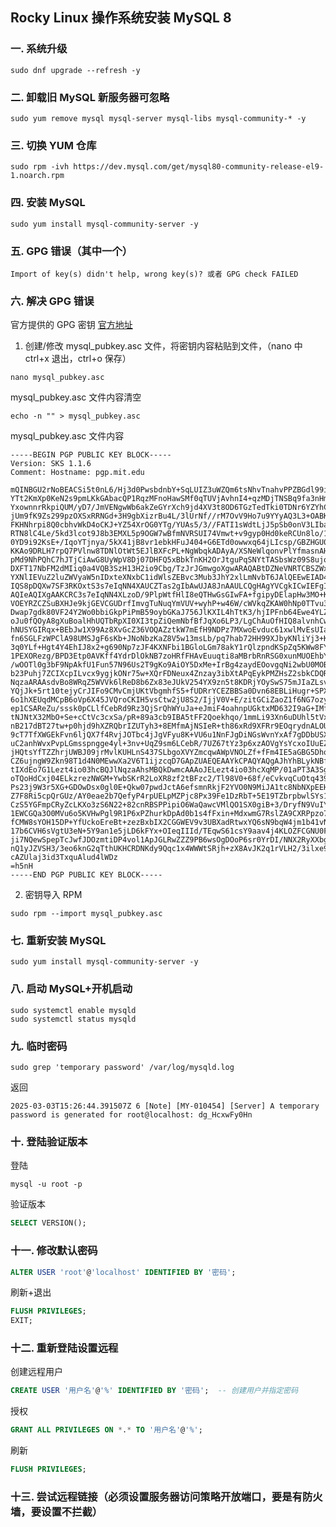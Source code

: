 ## Rocky Linux 操作系统安装 MySQL 8

### 一. 系统升级

```text
sudo dnf upgrade --refresh -y
```

### 二. 卸载旧 MySQL 新服务器可忽略

```text
sudo yum remove mysql mysql-server mysql-libs mysql-community-* -y
```

### 三. 切换 YUM 仓库

```text
sudo rpm -ivh https://dev.mysql.com/get/mysql80-community-release-el9-1.noarch.rpm
```

### 四. 安装 MySQL

```text
sudo yum install mysql-community-server -y
```

### 五. GPG 错误（其中一个）

```text
Import of key(s) didn't help, wrong key(s)? 或者 GPG check FAILED
```

### 六. 解决 GPG 错误

官方提供的 GPG 密钥 [官方地址](https://dev.mysql.com/doc/refman/8.0/en/checking-gpg-signature.html)

1. 创建/修改 mysql_pubkey.asc 文件，将密钥内容粘贴到文件，（nano 中 ctrl+x 退出，ctrl+o 保存）

```text
nano mysql_pubkey.asc
```

mysql_pubkey.asc 文件内容清空

```text
echo -n "" > mysql_pubkey.asc
```

mysql_pubkey.asc 文件内容

```text
-----BEGIN PGP PUBLIC KEY BLOCK-----
Version: SKS 1.1.6
Comment: Hostname: pgp.mit.edu

mQINBGU2rNoBEACSi5t0nL6/Hj3d0PwsbdnbY+SqLUIZ3uWZQm6tsNhvTnahvPPZBGdl99iW
YTt2KmXp0KeN2s9pmLKkGAbacQP1RqzMFnoHawSMf0qTUVjAvhnI4+qzMDjTNSBq9fa3nHmO
YxownnrRkpiQUM/yD7/JmVENgwWb6akZeGYrXch9jd4XV3t8OD6TGzTedTki0TDNr6YZYhC7
jUm9fK9Zs299pzOXSxRRNGd+3H9gbXizrBu4L/3lUrNf//rM7OvV9Ho7u9YYyAQ3L3+OABK9
FKHNhrpi8Q0cbhvWkD4oCKJ+YZ54XrOG0YTg/YUAs5/3//FATI1sWdtLjJ5pSb0onV3LIbar
RTN8lC4Le/5kd3lcot9J8b3EMXL5p9OGW7wBfmNVRSUI74Vmwt+v9gyp0Hd0keRCUn8lo/1V
0YD9i92KsE+/IqoYTjnya/5kX41jB8vr1ebkHFuJ404+G6ETd0owwxq64jLIcsp/GBZHGU0R
KKAo9DRLH7rpQ7PVlnw8TDNlOtWt5EJlBXFcPL+NgWbqkADAyA/XSNeWlqonvPlYfmasnAHA
pMd9NhPQhC7hJTjCiAwG8UyWpV8Dj07DHFQ5xBbkTnKH2OrJtguPqSNYtTASbsWz09S8ujoT
DXFT17NbFM2dMIiq0a4VQB3SzH13H2io9Cbg/TzJrJGmwgoXgwARAQABtDZNeVNRTCBSZWxl
YXNlIEVuZ2luZWVyaW5nIDxteXNxbC1idWlsZEBvc3Mub3JhY2xlLmNvbT6JAlQEEwEIAD4W
IQS8pDQXw7SF3RKOxtS3s7eIqNN4XAUCZTas2gIbAwUJA8JnAAULCQgHAgYVCgkICwIEFgID
AQIeAQIXgAAKCRC3s7eIqNN4XLzoD/9PlpWtfHlI8eQTHwGsGIwFA+fgipyDElapHw3MO+K9
VOEYRZCZSuBXHJe9kjGEVCGUDrfImvgTuNuqYmVUV+wyhP+w46W/cWVkqZKAW0hNp0TTvu3e
Dwap7gdk80VF24Y2Wo0bbiGkpPiPmB59oybGKaJ756JlKXIL4hTtK3/hjIPFnb64Ewe4YLZy
oJu0fQOyA8gXuBoalHhUQTbRpXI0XI3tpZiQemNbfBfJqXo6LP3/LgChAuOfHIQ8alvnhCwx
hNUSYGIRqx+BEbJw1X99Az8XvGcZ36VOQAZztkW7mEfH9NDPz7MXwoEvduc61xwlMvEsUIaS
fn6SGLFzWPClA98UMSJgF6sKb+JNoNbzKaZ8V5w13msLb/pq7hab72HH99XJbyKNliYj3+KA
3q0YLf+Hgt4Y4EhIJ8x2+g690Np7zJF4KXNFbi1BGloLGm78akY1rQlzpndKSpZq5KWw8FY/
1PEXORezg/BPD3Etp0AVKff4YdrDlOkNB7zoHRfFHAvEuuqti8aMBrbRnRSG0xunMUOEhbYS
/wOOTl0g3bF9NpAkfU1Fun57N96Us2T9gKo9AiOY5DxMe+IrBg4zaydEOovgqNi2wbU0MOBQ
b23Puhj7ZCIXcpILvcx9ygjkONr75w+XQrFDNeux4Znzay3ibXtAPqEykPMZHsZ2sbkCDQRl
NqzaARAAsdvBo8WRqZ5WVVk6lReD8b6Zx83eJUkV254YX9zn5t8KDRjYOySwS75mJIaZLsv0
YQjJk+5rt10tejyCrJIFo9CMvCmjUKtVbgmhfS5+fUDRrYCEZBBSa0Dvn68EBLiHugr+SPXF
6o1hXEUqdMCpB6oVp6X45JVQroCKIH5vsCtw2jU8S2/IjjV0V+E/zitGCiZaoZ1f6NG7ozyF
ep1CSAReZu/sssk0pCLlfCebRd9Rz3QjSrQhWYuJa+eJmiF4oahnpUGktxMD632I9aG+IMfj
tNJNtX32MbO+Se+cCtVc3cxSa/pR+89a3cb9IBA5tFF2Qoekhqo/1mmLi93Xn6uDUhl5tVxT
nB217dBT27tw+p0hjd9hXZRQbrIZUTyh3+8EMfmAjNSIeR+th86xRd9XFRr9EOqrydnALOUr
9cT7TfXWGEkFvn6ljQX7f4RvjJOTbc4jJgVFyu8K+VU6u1NnFJgDiNGsWvnYxAf7gDDbUSXE
uC2anhWvxPvpLGmsspngge4yl+3nv+UqZ9sm6LCebR/7UZ67tYz3p6xzAOVgYsYcxoIUuEZX
jHQtsYfTZZhrjUWBJ09jrMvlKUHLnS437SLbgoXVYZmcqwAWpVNOLZf+fFm4IE5aGBG5Dho2
CZ6ujngW9Zkn98T1d4N0MEwwXa2V6T1ijzcqD7GApZUAEQEAAYkCPAQYAQgAJhYhBLykNBfD
tIXdEo7G1Lezt4io03hcBQJlNqzaAhsMBQkDwmcAAAoJELezt4io03hcXqMP/01aPT3A3Sg7
oTQoHdCxj04ELkzrezNWGM+YwbSKrR2LoXR8zf2tBFzc2/Tl98V0+68f/eCvkvqCuOtq4392
Ps23j9W3r5XG+GDOwDsx0gl0E+Qkw07pwdJctA6efsmnRkjF2YVO0N9MiJA1tc8NbNXpEEHJ
Z7F8Ri5cpQrGUz/AY0eae2b7QefyP4rpUELpMZPjc8Px39Fe1DzRbT+5E19TZbrpbwlSYs1i
CzS5YGFmpCRyZcLKXo3zS6N22+82cnRBSPPipiO6WaQawcVMlQO1SX0giB+3/DryfN9VuIYd
1EWCGQa3O0MVu6o5KVHwPgl9R1P6xPZhurkDpAd0b1s4fFxin+MdxwmG7RslZA9CXRPpzo7/
fCMW8sYOH15DP+YfUckoEreBt+zezBxbIX2CGGWEV9v3UBXadRtwxYQ6sN9bqW4jm1b41vNA
17b6CVH6sVgtU3eN+5Y9an1e5jLD6kFYx+OIeqIIId/TEqwS61csY9aav4j4KLOZFCGNU0FV
ji7NQewSpepTcJwfJDOzmtiDP4vol1ApJGLRwZZZ9PB6wsOgDOoP6sr0YrDI/NNX2RyXXbgl
nQ1yJZVSH3/3eo6knG2qTthUKHCRDNKdy9Qqc1x4WWWtSRjh+zX8AvJK2q1rVLH2/3ilxe9w
cAZUlaj3id3TxquAlud4lWDz
=h5nH
-----END PGP PUBLIC KEY BLOCK-----
```

2. 密钥导入 RPM

```text
sudo rpm --import mysql_pubkey.asc
```

### 七. 重新安装 MySQL

```text
sudo yum install mysql-community-server -y
```

### 八. 启动 MySQL+开机启动

```text
sudo systemctl enable mysqld
sudo systemctl status mysqld
```

### 九. 临时密码

```text
sudo grep 'temporary password' /var/log/mysqld.log
```

返回

```text
2025-03-03T15:26:44.391507Z 6 [Note] [MY-010454] [Server] A temporary password is generated for root@localhost: dg_HcxwFy0Hn
```

### 十. 登陆验证版本

登陆

```text
mysql -u root -p
```

验证版本

```sql
SELECT VERSION();
```

### 十一. 修改默认密码

```sql
ALTER USER 'root'@'localhost' IDENTIFIED BY '密码';
```

刷新+退出

```sql
FLUSH PRIVILEGES;
EXIT;
```

### 十二. 重新登陆设置远程

创建远程用户

```sql
CREATE USER '用户名'@'%' IDENTIFIED BY '密码';  -- 创建用户并指定密码
```

授权

```sql
GRANT ALL PRIVILEGES ON *.* TO '用户名'@'%';
```

刷新

```sql
FLUSH PRIVILEGES;
```

### 十三. 尝试远程链接（必须设置服务器访问策略开放端口，要是有防火墙，要设置不拦截）
